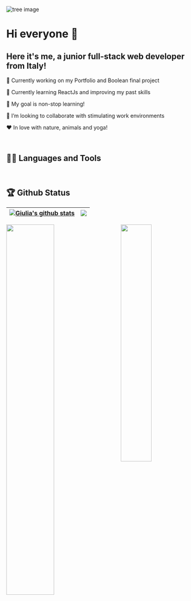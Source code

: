 ![tree image](https://i.stack.imgur.com/BhAwr.jpg)


# Hi everyone 👋

## Here it's me, a junior full-stack web developer from Italy!

🔭 Currently working on my Portfolio and Boolean final project

🌱 Currently learning ReactJs and improving my past skills

🥅 My goal is non-stop learning!

👯 I’m looking to collaborate with stimulating work environments

&hearts; In love with nature, animals and yoga!

<br>

## 👨‍💻 Languages and Tools

<div align="center">



</div>

<br >

## 🏆 Github Status
| <a href="https://github.com/giuliasossai/github-readme-stats"><img align="center" src="https://github-readme-stats.vercel.app/api?username=giuliasossai&show_icons=true&include_all_commits=true&theme=buefy&hide_border=true" alt="Giulia's github stats" /></a> | <a href="https://github.com/giuliasossai/github-readme-stats"><img align="center" src="https://github-readme-stats.vercel.app/api/top-langs/?username=giuliasossai&layout=compact&theme=buefy&hide_border=true" /></a> |
| ------------- | ------------- |

<img src="https://github-readme-stats.vercel.app/api?username=GiuliaSossai&theme=dark" width="40%" align="right" >

<img src="https://github-readme-stats.vercel.app/api/top-langs/?username=GiuliaSossai&layout=compact&theme=dark" width="50%" >

<br>

